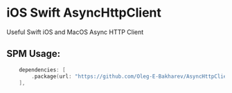 # iOS Swift AsyncHttpClient

Useful Swift iOS and MacOS Async HTTP Client

## SPM Usage:
```swift
    dependencies: [
        .package(url: "https://github.com/Oleg-E-Bakharev/AsyncHttpClient", from: "1.0.0")
    ],
```
